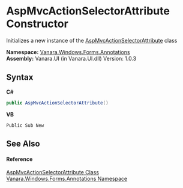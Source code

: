 # AspMvcActionSelectorAttribute Constructor 
 

Initializes a new instance of the <a href="b00b1199-04b2-8f16-81f0-25257b7adcc4">AspMvcActionSelectorAttribute</a> class

**Namespace:**&nbsp;<a href="600255aa-5477-7018-00f3-14fce5adebc9">Vanara.Windows.Forms.Annotations</a><br />**Assembly:**&nbsp;Vanara.UI (in Vanara.UI.dll) Version: 1.0.3

## Syntax

**C#**<br />
``` C#
public AspMvcActionSelectorAttribute()
```

**VB**<br />
``` VB
Public Sub New
```


## See Also


#### Reference
<a href="b00b1199-04b2-8f16-81f0-25257b7adcc4">AspMvcActionSelectorAttribute Class</a><br /><a href="600255aa-5477-7018-00f3-14fce5adebc9">Vanara.Windows.Forms.Annotations Namespace</a><br />